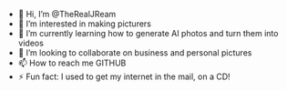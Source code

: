 - 👋 Hi, I’m @TheRealJReam
- 👀 I’m interested in making picturers 
- 🌱 I’m currently learning how to generate AI photos and turn them into videos
- 💞️ I’m looking to collaborate on business and personal pictures
- 📫 How to reach me GITHUB
- ⚡ Fun fact: I used to get my internet in the mail, on a CD! 

<!---
TheRealJReam/TheRealJReam is a ✨ special ✨ repository because its `README.md` (this file) appears on your GitHub profile.
You can click the Preview link to take a look at your changes.
--->
